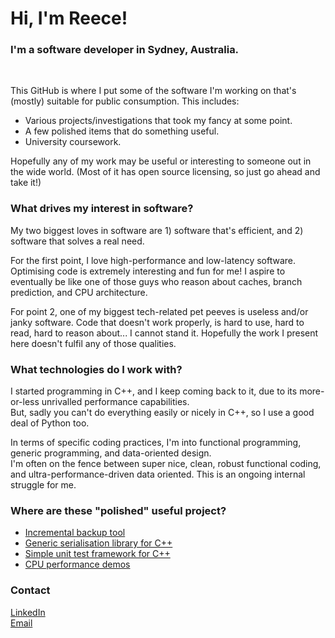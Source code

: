 # Hi, I'm Reece!

### I'm a software developer in Sydney, Australia.

<br/>

This GitHub is where I put some of the software I'm working on that's (mostly) suitable for public consumption.
This includes:

- Various projects/investigations that took my fancy at some point.
- A few polished items that do something useful.
- University coursework.

Hopefully any of my work may be useful or interesting to someone out in the wide world.
(Most of it has open source licensing, so just go ahead and take it!)  

### What drives my interest in software?

My two biggest loves in software are 1) software that's efficient, and 2) software that solves a real need.

For the first point, I love high-performance and low-latency software.
Optimising code is extremely interesting and fun for me!
I aspire to eventually be like one of those guys who reason about caches, branch prediction, and CPU architecture.

For point 2, one of my biggest tech-related pet peeves is useless and/or janky software.
Code that doesn't work properly, is hard to use, hard to read, hard to reason about... I cannot stand it.
Hopefully the work I present here doesn't fulfil any of those qualities.

### What technologies do I work with?

I started programming in C++, and I keep coming back to it, due to its more-or-less unrivalled performance capabilities.  
But, sadly you can't do everything easily or nicely in C++, so I use a good deal of Python too.  

In terms of specific coding practices, I'm into functional programming, generic programming, and data-oriented design.  
I'm often on the fence between super nice, clean, robust functional coding, and ultra-performance-driven data oriented.
This is an ongoing internal struggle for me.

### Where are these "polished" useful project?

- [Incremental backup tool](https://github.com/MC-DeltaT/IncrementalBackup2)
- [Generic serialisation library for C++](https://github.com/MC-DeltaT/SerialisePP)
- [Simple unit test framework for C++](https://github.com/MC-DeltaT/SimpleTest)
- [CPU performance demos](https://github.com/MC-DeltaT/cpu-performance-demos)

### Contact

[LinkedIn](https://www.linkedin.com/in/reece-jones-1327261a3/)  
[Email](mailto:reece.jones131@gmail.com)
